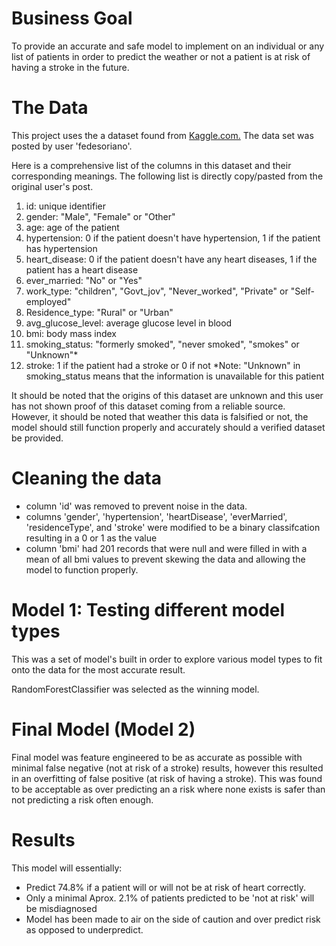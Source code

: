 # Business Goal
To provide an accurate and safe model to implement on an individual or any list of patients in order to predict the weather or not a patient is at risk of having a stroke in the future.

# The Data
This project uses the a dataset found from [Kaggle.com.](https://www.kaggle.com/fedesoriano/stroke-prediction-dataset) The data set was posted by user 'fedesoriano'.

Here is a comprehensive list of the columns in this dataset and their corresponding meanings. The following list is directly copy/pasted from the original user's post.

1) id: unique identifier
2) gender: "Male", "Female" or "Other"
3) age: age of the patient
4) hypertension: 0 if the patient doesn't have hypertension, 1 if the patient has hypertension
5) heart_disease: 0 if the patient doesn't have any heart diseases, 1 if the patient has a heart disease
6) ever_married: "No" or "Yes"
7) work_type: "children", "Govt_jov", "Never_worked", "Private" or "Self-employed"
8) Residence_type: "Rural" or "Urban"
9) avg_glucose_level: average glucose level in blood
10) bmi: body mass index
11) smoking_status: "formerly smoked", "never smoked", "smokes" or "Unknown"*
12) stroke: 1 if the patient had a stroke or 0 if not
*Note: "Unknown" in smoking_status means that the information is unavailable for this patient

It should be noted that the origins of this dataset are unknown and this user has not shown proof of this dataset coming from a reliable source. However, it should be noted that weather this data is falsified or not, the model should still function properly and accurately should a verified dataset be provided.

# Cleaning the data
 - column 'id' was removed to prevent noise in the data.
 - columns 'gender', 'hypertension', 'heartDisease', 'everMarried', 'residenceType', and 'stroke' were modified to be a binary classifcation resulting in a 0 or 1 as the value
 - column 'bmi' had 201 records that were null and were filled in with a mean of all bmi values to prevent skewing the data and allowing the model to function properly. 

# Model 1: Testing different model types
This was a set of model's built in order to explore various model types to fit onto the data for the most accurate result.

RandomForestClassifier was selected as the winning model.

# Final Model (Model 2)
Final model was feature engineered to be as accurate as possible with minimal false negative (not at risk of a stroke) results, however this resulted in an overfitting of false positive (at risk of having a stroke). This was found to be acceptable as over predicting an a risk where none exists is safer than not predicting a risk often enough.

# Results
This model will essentially:

- Predict 74.8% if a patient will or will not be at risk of heart correctly.
- Only a minimal Aprox. 2.1% of patients predicted to be 'not at risk' will be misdiagnosed
- Model has been made to air on the side of caution and over predict risk as opposed to underpredict.